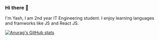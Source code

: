 ### Hi there 👋

I'm Yash, I am 2nd year IT Engineering student. I enjoy learning languages and framworks like JS and React JS.

[![Anurag's GitHub stats](https://github-readme-stats.vercel.app/api?username=yashh33)](https://github.com/yashh33/github-readme-stats)
